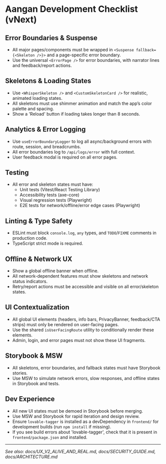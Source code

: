 # Aangan Development Checklist (vNext)

## Error Boundaries & Suspense
- All major pages/components must be wrapped in `<Suspense fallback={<Skeleton />}>` and a page-specific error boundary.
- Use the universal `<ErrorPage />` for error boundaries, with narrator lines and feedback/report actions.

## Skeletons & Loading States
- Use `<WhisperSkeleton />` and `<CustomSkeletonCard />` for realistic, animated loading states.
- All skeletons must use shimmer animation and match the app’s color palette and spacing.
- Show a 'Reload' button if loading takes longer than 8 seconds.

## Analytics & Error Logging
- Use `useErrorBoundaryLogger` to log all async/background errors with route, session, and breadcrumbs.
- All error boundaries log to `/api/logs/error` with full context.
- User feedback modal is required on all error pages.

## Testing
- All error and skeleton states must have:
  - Unit tests (Vitest/React Testing Library)
  - Accessibility tests (axe-core)
  - Visual regression tests (Playwright)
  - E2E tests for network/offline/error edge cases (Playwright)

## Linting & Type Safety
- ESLint must block `console.log`, `any` types, and `TODO`/`FIXME` comments in production code.
- TypeScript strict mode is required.

## Offline & Network UX
- Show a global offline banner when offline.
- All network-dependent features must show skeletons and network status indicators.
- Retry/report actions must be accessible and visible on all error/skeleton states.

## UI Contextualization
- All global UI elements (headers, info bars, PrivacyBanner, feedback/CTA strips) must only be rendered on user-facing pages.
- Use the shared `isUserFacingRoute` utility to conditionally render these elements.
- Admin, login, and error pages must not show these UI fragments.

## Storybook & MSW
- All skeletons, error boundaries, and fallback states must have Storybook stories.
- Use MSW to simulate network errors, slow responses, and offline states in Storybook and tests.

## Dev Experience
- All new UI states must be demoed in Storybook before merging.
- Use MSW and Storybook for rapid iteration and design review.
- Ensure `lovable-tagger` is installed as a devDependency in `frontend/` for development builds (run `npm install` if missing).
- If you see build errors about 'lovable-tagger', check that it is present in `frontend/package.json` and installed.

---

_See also: docs/UX_V2_ALIVE_AND_REAL.md, docs/SECURITY_GUIDE.md, docs/ARCHITECTURE.md_ 